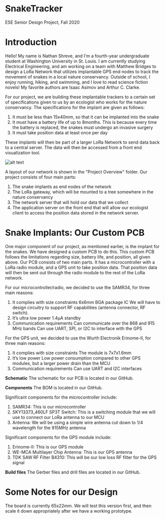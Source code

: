 # SnakeTracker
ESE Senior Design Project, Fall 2020

# Introduction
Hello! My name is Nathan Shreve, and I'm a fourth-year undergraduate student at Washington University in St. Louis. I am currently studying Electrical Engineering, and am working on a team with Matthew Bridges to design a LoRa Network that utilizes implantable GPS end nodes to track the movement of snakes in a local nature conservancy. Outside of school, I enjoy running, hiking, and swimming, and I love to read science fiction novels! My favorite authors are Isaac Asimov and Arthur C. Clarke. 

For our project, we are building these implantable trackers to a certain set of specifications given to us by an ecologist who works for the nature conservancy. The specifications for the implant are given as follows:

1. It must be less than 15x40mm, so that it can be implanted into the snake
2. It must have a battery life of up to 8months. This is because every time the battery is replaced, the snakes must undergo an invasive surgery
3. It must take position data at least once per day

These implants will then be part of a larger LoRa Network to send data back to a central server. The data will then be accessed from a front end visualization tool. 

![alt text](https://github.com/nashreve/SnakeTracker/SnakeTracker_Hardware/SnakeTracker_Schematic.jpg?raw=true)

A layout of our network is shown in the "Project Overview" folder. Our project consists of four main parts:

1. The snake implants as end nodes of the network
2. The LoRa gateway, which will be mounted to a tree somewhere in the nature conservancy
3. The network server that will hold our data that we collect
4. The application server on the front end that will allow our ecologist client to access the position data stored in the network server.

# Snake Implants: Our Custom PCB
One major component of our project, as mentioned earlier, is the implant for the snakes. We have designed a custom PCB to do this. This custom PCB follows the limitations regarding size, battery life, and position, all given above. Our PCB consists of two main parts. It has a microcontroller with a LoRa radio module, and a GPS unit to take position data. That position data will then be sent out through the radio module to the rest of the LoRa network. 

For our microcontroller/radio, we decided to use the SAMR34, for three main reasons:
1. It complies with size constraints
    6x6mm BGA package IC
    We will have to design circuitry to support RF capabilities (antenna connector, RF switch). 
2. It’s ultra low power
    1.4µA standby
3. Communication requirements
    Can communicate over the 868 and 915 MHz bands
    Can use UART, SPI, or I2C to interface with the GPS

For the GPS unit, we decided to use the Wurth Electronik Erinome-II, for three main reasons:
1. It complies with size constraints
    The module is 7x7x1.6mm
2. It’s low power
    Low power consumption compared to other GPS modules, but a larger power drain than the MCU
3. Communication requirements
    Can use UART and I2C interfaces
    
**Schematic**
The schematic for our PCB is located in our GitHub.  

**Components**
The BOM is located in our GitHub. 

Significant components for the microcontroller include:
1. SAMR34: This is our microcontroller
2. SKY13373_460LF SP3T Switch: This is a switching module that we will use to connect our LoRa antenna to our MCU
3. Antenna: We will be using a simple wire antenna cut down to 1/4 wavelength for the 915MHz antenna

Significant components for the GPS module include:
1. Erinome-II: This is our GPS module
2. WE-MCA Multilayer Chip Antenna: This is our GPS antenna
3. TDK SAW RF Filter B4310: This will be our low loss RF filter for the GPS signal

**Build files**
The Gerber files and drill files are located in our GitHub.

# Some Notes for our Design
The board is currently 65x22mm. We will test this version first, and then scale it down appropriately after we have a working prototype.
